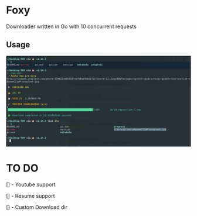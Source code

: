 # Foxy

Downloader written in Go with 10 concurrent requests

## Usage

![Screenshot](ss.png)

# TO DO

[] - Youtube support

[] - Resume support

[] - Custom Download dir
